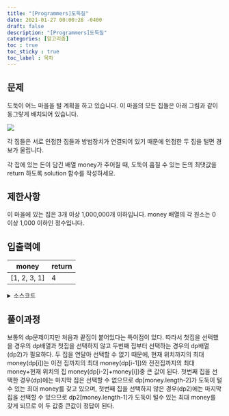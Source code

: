 ```yaml
---
title: "[Programmers]도둑질"
date: 2021-01-27 00:00:28 -0400
draft: false
description: "[Programmers]도둑질"
categories: [알고리즘]
toc : true
toc_sticky : true
toc_label : 목차
---
```


## 문제

도둑이 어느 마을을 털 계획을 하고 있습니다. 이 마을의 모든 집들은 아래 그림과 같이 동그랗게 배치되어 있습니다.

<img src="https://grepp-programmers.s3.amazonaws.com/files/ybm/e7dd4f51c3/a228c73d-1cbe-4d59-bb5d-833fd18d3382.png">

각 집들은 서로 인접한 집들과 방범장치가 연결되어 있기 때문에 인접한 두 집을 털면 경보가 울립니다.

각 집에 있는 돈이 담긴 배열 money가 주어질 때, 도둑이 훔칠 수 있는 돈의 최댓값을 return 하도록 solution 함수를 작성하세요.


## 제한사항

이 마을에 있는 집은 3개 이상 1,000,000개 이하입니다.
money 배열의 각 원소는 0 이상 1,000 이하인 정수입니다.


## 입출력예

|money|return|
|---|---|
|[1, 2, 3, 1]|4|



<details>
<summary>소스코드</summary>
<div markdown="1">

```java

class Solution {
public int solution(int[] money) {
		int answer = 0 ;
		int dp[] = new int [money.length];	//1집부터
		int dp2[] = new int [money.length];	//2집부터
		
		dp[0]=money[0];
		dp2[0]=0;
		dp[1]=Math.max(dp[0],money[1]);
		dp2[1]=money[1];
		for(int i=2;i<money.length;i++) {
			dp[i]=Math.max(dp[i-1],dp[i-2]+money[i]);
			dp2[i]=Math.max(dp2[i-1],dp2[i-2]+money[i]);
		}
		
		return Math.max(dp[money.length-2], dp2[money.length-1]);
	}
}

```
</div>
</details>

## 풀이과정

보통의 dp문제이지만 처음과 끝집이 붙어있다는 특이점이 있다.
따라서 첫집을 선택했을 경우의 dp배열과 첫집을 선택하지 않고 두번째 집부터 선택하는 경우의 dp배열(dp2)가 필요하다.
두 집을 연달아 선택할 수 없기 때문에, 현재 위치까지의 최대 money(dp[i])는 이전 집까지의 최대 money(dp[i-1])와 전전집까지의 최대money+현재 위치의 집 money(dp[i-2]+money[i])중 큰 값이 된다.
첫번째 집을 선택한 경우(dp)에는 마지막 집은 선택할 수 없으므로 dp[money.length-2]가 도둑이 털수 있는 최대 money를 갖고 있으며,
첫번째 집을 선택하지 않은 경우(dp2)에는 마지막 집을 선택할 수 있으므로 dp2[money.length-1]가 도둑이 털수 있는 최대 money를 갖게 되므로
이 두 값중 큰값이 정답이 된다.
